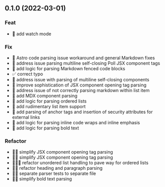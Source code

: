 ## 0.1.0 (2022-03-01)

### Feat

- 🌟 add watch mode

### Fix

- 💫 Astro code parsing issue workaround and general Markdown fixes
- 💫 address issue parsing multiline self-closing Poll JSX component tags
- 💫 add logic for parsing Markdown fenced code blocks
- ✅ correct typo
- 🐞 address issue with parsing of multiline self-closing components
- 💫 improve sophistication of JSX component opening tag parsing
- 🐞 address issue of not correctly parsing markdown within list item
- 💫 add MDX component parsing
- 💫 add logic for parsing ordered lists
- 💫 add rudimentary list item support
- 💫 add parsing of anchor tags and insertion of security attributes for
  external links
- 💫 add logic for parsing inline code wraps and inline emphasis
- 💫 add logic for parsing bold text

### Refactor

- 🏄🏽 simplify JSX component opening tag parsing
- 🏄🏽 simplify JSX component opening tag parsing
- 🏄🏽‍♂️ refactor unordered list handling to pave way for ordered lists
- 🏄🏽 refactor heading and paragraph parsing
- 🏄🏽 separate parser tests to separate file
- 🏄🏽 simplify bold text parsing
